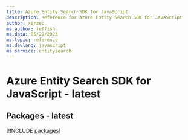 ```yaml
---
title: Azure Entity Search SDK for JavaScript
description: Reference for Azure Entity Search SDK for JavaScript
author: xirzec
ms.author: jeffish
ms.data: 05/29/2023
ms.topic: reference
ms.devlang: javascript
ms.service: entitysearch
---
```

# Azure Entity Search SDK for JavaScript - latest
## Packages - latest
[!INCLUDE [packages](entity-search-index.md)]